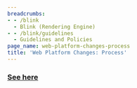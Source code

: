 ```yaml
---
breadcrumbs:
- - /blink
  - Blink (Rendering Engine)
- - /blink/guidelines
  - Guidelines and Policies
page_name: web-platform-changes-process
title: 'Web Platform Changes: Process'
---
```


### [See here](/blink/launching-features)